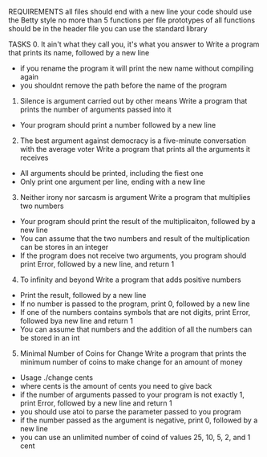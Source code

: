 REQUIREMENTS
all files should end with a new line
your code should use the Betty style
no more than 5 functions per file
prototypes of all functions should be in the header file
you can use the standard library

TASKS
0. It ain't what they call you, it's what you answer to
Write a program that prints its name, followed by a new line
- if you rename the program it will print the new name without compiling again
- you shouldnt remove the path before the name of the program

1. Silence is argument carried out by other means
Write a program that prints the number of arguments passed into it
- Your program should print a number followed by a new line

2. The best argument against democracy is a five-minute conversation with the average voter
Write a program that prints all the arguments it receives
- All arguments should be printed, including the fiest one
- Only print one argument per line, ending with a new line

3. Neither irony nor sarcasm is argument
Write a program that multiplies two numbers
- Your program should print the result of the multiplicaiton, followed by a new line
- You can assume that the two numbers and result of the multiplication can be stores in an integer
- If the program does not receive two arguments, you program should print Error, followed by a new line, and return 1

4. To infinity and beyond
Write a program that adds positive numbers
- Print the result, followed by a new line
- If no number is passed to the program, print 0, followed by a new line
- If one of the numbers contains symbols that are not digits, print Error, followed bya new line and return 1
- You can assume that numbers and the addition of all the numbers can be stored in an int

5. Minimal Number of Coins for Change
Write a program that prints the minimum number of coins to make change for an amount of money
- Usage ./change cents
- where cents is the amount of cents you need to give back
- if the number of arguments passed to your program is not exactly 1, print Error, followed by a new line and return 1
- you should use atoi to parse the parameter passed to you program
- if the number passed as the argument is negative, print 0, followed by a new line
- you can use an unlimited number of coind of values 25, 10, 5, 2, and 1 cent
